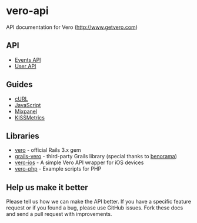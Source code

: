 vero-api
========

API documentation for Vero (http://www.getvero.com)

API
-----------------

* [Events API](https://github.com/getvero/vero-api/blob/master/sections/api/events.md)
* [User API](https://github.com/getvero/vero-api/blob/master/sections/api/users.md)

Guides
-----------------

* [cURL](https://github.com/getvero/vero-api/blob/master/sections/curl.md)
* [JavaScript](https://github.com/getvero/vero-api/blob/master/sections/js.md)
* [Mixpanel](https://github.com/getvero/vero-api/blob/master/sections/mixpanel.md)
* [KISSMetrics](https://github.com/getvero/vero-api/blob/master/sections/kissmetrics.md)

Libraries
-----------------

* [vero](https://github.com/getvero/vero) - official Rails 3.x gem
* [grails-vero](https://github.com/benorama/grails-vero) - third-party Grails library (special thanks to [benorama](https://github.com/benorama))
* [vero-ios](https://github.com/getvero/vero-ios) - A simple Vero API wrapper for iOS devices
* [vero-php](https://github.com/getvero/vero-php) - Example scripts for PHP

Help us make it better
----------------------

Please tell us how we can make the API better. If you have a specific feature request or if you found a bug, please use GitHub issues. Fork these docs and send a pull request with improvements.
